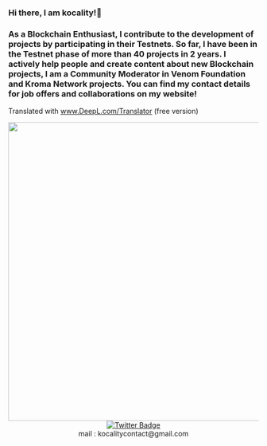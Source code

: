 ### Hi there, I am kocality!👋
 <a></a>
### As a Blockchain Enthusiast, I contribute to the development of projects by participating in their Testnets. So far, I have been in the Testnet phase of more than 40 projects in 2 years. I actively help people and create content about new Blockchain projects, I am a Community Moderator in Venom Foundation and Kroma Network projects. You can find my contact details for job offers and collaborations on my website!

Translated with www.DeepL.com/Translator (free version) 
 
<div id="header" align="center">
  <img src="https://64.media.tumblr.com/26b671fb5af5f7d42c67be1bbfff122a/14285fd47a7da8d8-7b/s500x750/898aebe40baea8d256a8a15e80907eb8e12e1609.gif" width="600"/>


<div id="badges">
  <a href="https://twitter.com/kkocality">
    <img src="https://img.shields.io/badge/Twitter-blue?style=for-the-badge&logo=twitter&logoColor=white" alt="Twitter Badge"/>
  </a>
</div>

</div>  
<div align="center">  
mail : kocalitycontact@gmail.com
 

